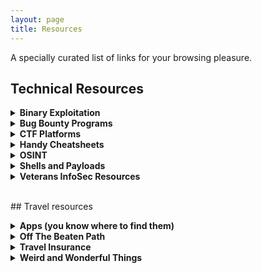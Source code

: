 ```yaml
---
layout: page
title: Resources
---
```

A specially curated list of links for your browsing pleasure.

## Technical Resources
<div class="rsrc">
<p>
<details>
  <summary><strong>Binary Exploitation</strong></summary>

<ul>
<li><a href="https://github.com/justinsteven/dostackbufferoverflowgood" target="_blank">dostackbufferoverflowgood</a></li>
<li><a href="http://thecyberrecce.net/2017/07/28/exploit-development-with-afl-peda-and-pwntools/" target="_blank">Exploit Development with PEDA and Pwntools</a></li>
<li><a href="https://veteransec.com/2018/10/19/hacktober-ctf-2018-binary-analysis-larry/" target="_blank">Hacktober CTF Challenge</a></li>
<li><a href="https://www.ret2rop.com/" target="_blank">Ret to Rop</a></li>
<li><a href="https://ropemporium.com/" target="_blank">Rop Emporium</a></li>
<li><a href="https://www.corelan.be/index.php/2009/07/19/exploit-writing-tutorial-part-1-stack-based-overflows/" target="_blank">Stack Based Overflows</a></li>
</ul>

</details>

<details>
  <summary><strong>Bug Bounty Programs</strong></summary>

<ul>
<li><a href="https://bugcrowd.com/" target="_blank">Bugcrowd</a></li>
<li><a href="https://www.facebook.com/whitehat" target="_blank">Facebook</a></li>
<li><a href="https://bounty.github.com/" target="_blank">GitHub</a></li>
<li><a href="https://www.google.com/about/appsecurity/reward-program/" target="_blank">Google</a></li>
<li><a href="https://www.hackerone.com/" target="_blank">HackerOne</a></li>
<li><a href="https://www.intel.com/content/www/us/en/security-center/default.html" target="_blank">Intel</a></li>
<li><a href="https://www.microsoft.com/en-us/msrc/bounty?rtc=1" target="_blank">Microsoft</a></li>
<li><a href="https://www.mozilla.org/en-US/security/bug-bounty/" target="_blank">Mozilla</a></li>
</ul>

</details>

<details>
  <summary><strong>CTF Platforms</strong></summary>

<ul>
<li><a href="https://www.hackthebox.eu/" target="_blank">Hack The Box</a></li>
<li><a href="https://ctf.hacker101.com/" target="_blank">Hacker101 CTF</a></li>
<li><a href="https://nationalcyberleague.org/" target="_blank">NCL</a></li>
<li><a href="http://overthewire.org/wargames/" target="_blank">OverTheWire</a></li>
<li><a href="https://www.root-me.org/" target="_blank">Root Me</a></li>
<li><a href="https://tryhackme.com/" target="_blank">Try Hack Me</a></li>
<li><a href="https://www.vulnhub.com/" target="_blank">Vulnhub</a></li>
</ul>

</details>

<details>
  <summary><strong>Handy Cheatsheets</strong></summary>

<ul>
<li><a href="https://www.commandlinefu.com/commands/browse" target="_blank">Commandline Fu</a></li>
<li><a href="https://explainshell.com/" target="_blank">Explain Shell</a></li>
<li><a href="https://www.markdownguide.org/basic-syntax" target="_blank">Markdown Guide</a></li>
<li><a href="https://ired.team/offensive-security-experiments/offensive-security-cheetsheets" target="_blank">Pentest Cheatsheet</a></li>

<li><a href="https://www.root-me.org/" target="_blank">Root Me</a></li>
<li><a href="https://tryhackme.com/" target="_blank">Try Hack Me</a></li>
<li><a href="https://www.vulnhub.com/" target="_blank">Vulnhub</a></li>
</ul>

</details>

<details>
  <summary><strong>OSINT</strong></summary>

<ul>
<li><a href="https://docs.google.com/document/d/1BfLPJpRtyq4RFtHJoNpvWQjmGnyVkfE2HYoICKOGguA/edit#heading=h.po9n93ahppok" target="_blank">Bellingcat’s OSINT Toolkit</a></li>
<li><a href="https://crt.sh/" target="_blank">SSL Certificate Search</a></li>
<li><a href="https://dnsdumpster.com/" target="_blank">DNSdumpster</a></li>
<li><a href="https://www.exploit-db.com/google-hacking-database" target="_blank">Google Hacking Database</a></li>
<li><a href="http://hunter.io/search" target="_blank">Hunter</a></li>
<li><a href="https://www.spiderfoot.net/" target="_blank">SpiderFoot</a></li>
<li><a href="http://archive.org/web/web.php" target="_blank">Wayback Machine</a></li>
<li><a href="http://whopostedwhat.com/" target="_blank">Who Posted What</a></li>
</ul>

</details>

<details>
  <summary><strong>Shells and Payloads</strong></summary>

<ul>
<li><a href="https://highon.coffee/blog/penetration-testing-tools-cheat-sheet/" target="_blank">High on Coffee Cheatsheets</a></li>
<li><a href="https://github.com/swisskyrepo/PayloadsAllTheThings/blob/master/Methodology%20and%20Resources/Reverse%20Shell%20Cheatsheet.md" target="_blank">PayloadsAllTheThings</a></li>
<li><a href="http://pentestmonkey.net/category/cheat-sheet/shells" target="_blank">Pentestmonkey Rev Shells</a></li>
</ul>

</details>

<details>
  <summary><strong>Veterans InfoSec Resources</strong></summary>

<ul>
<li><a href="https://aws.amazon.com/education/awseducate/veterans/" target="_blank">AWS Educate</a></li>
<li><a href="https://www.cbtnuggets.com/veterans-promo" target="_blank">CBT Nuggets</a></li>
<li><a href="https://operationcode.org/" target="_blank">Operation Code</a></li>
<li><a href="https://workplus.splunk.com/veterans" target="_blank">Splunk Workforce Training</a></li>
<li><a href="https://www.uso.org/skillsoft" target="_blank">USO Pathfinder</a></li>
<li><a href="https://w2cw.org/" target="_blank">Warrior to Cyber Warrior</a></li>
<li><a href="https://veteransec.com/" target="_blank">Veterans Cyber Security Community</a></li>
</ul>

</details>

</p>
<br>
## Travel resources
<p>
<details>
  <summary><strong>Apps (you know where to find them)</strong></summary>

<ul>
<li>All Trails</li>
<li>Citymapper</li>
<li>Geosure</li>
<li>Google Translate</li>
<li>Hitlist</li>
<li>Hotel Tonight</li>
<li>Speak and Translate</li>
</ul>

</details>

<details>
  <summary><strong>Off The Beaten Path</strong></summary>

<ul>
<li><a href="https://bucketlisters.com/select_city" target="_blank">Bucket Listers</a></li>
<li><a href="https://theculturetrip.com" target="_blank">Culture Trip</a></li>
<li><a href="https://feverup.com" target="_blank">Fever</a></li>
<li><a href="https://www.secretmedianetwork.com/" target="_blank">Secret Media Network</a></li>
</ul>

</details>

<details>
  <summary><strong>Travel Insurance</strong></summary>

<ul>
<li><a href="https://www.ripcordrescuetravelinsurance.com" target="_blank">Ripcord</a></li>
<li><a href="https://www.globalrescue.com/landingPages/travelinsurance/index.html" target="_blank">Global Rescue</a></li>
</ul>

</details>

<details>
  <summary><strong>Weird and Wonderful Things</strong></summary>

<ul>
<li><a href="
https://www.afar.com/travel-tips/incredible-street-art-around-the-world" target="_blank">Street Art</a></li>
<li><a href="https://www.parischarmssecrets.com/homepage-an" target="_blank">Paris Charms and Secrets (Best tour ever!)</a></li>
<li><a href="https://feverup.com" target="_blank">Fever</a></li>
<li><a href="https://www.secretmedianetwork.com/" target="_blank">Secret Media Network</a></li>
</ul>

</details>

</p>

</div>
